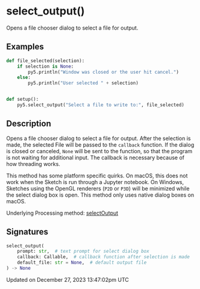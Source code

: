# select_output()

Opens a file chooser dialog to select a file for output.

## Examples

<div class="example-table">

<div class="example-row"><div class="example-cell-image">

</div><div class="example-cell-code">

```python
def file_selected(selection):
    if selection is None:
        py5.println("Window was closed or the user hit cancel.")
    else:
        py5.println("User selected " + selection)


def setup():
    py5.select_output("Select a file to write to:", file_selected)
```

</div></div>

</div>

## Description

Opens a file chooser dialog to select a file for output. After the selection is made, the selected File will be passed to the `callback` function. If the dialog is closed or canceled, `None` will be sent to the function, so that the program is not waiting for additional input. The callback is necessary because of how threading works.

This method has some platform specific quirks. On macOS, this does not work when the Sketch is run through a Jupyter notebook. On Windows, Sketches using the OpenGL renderers (`P2D` or `P3D`) will be minimized while the select dialog box is open. This method only uses native dialog boxes on macOS.

Underlying Processing method: [selectOutput](https://processing.org/reference/selectOutput_.html)

## Signatures

```python
select_output(
    prompt: str,  # text prompt for select dialog box
    callback: Callable,  # callback function after selection is made
    default_file: str = None,  # default output file
) -> None
```

Updated on December 27, 2023 13:47:02pm UTC
